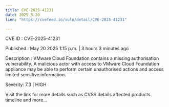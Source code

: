 ```yaml
---
title: CVE-2025-41231
date: 2025-5-20
lien: "https://cvefeed.io/vuln/detail/CVE-2025-41231"

---
```


CVE ID : CVE-2025-41231

Published :  May 20
2025
1:15 p.m. | 3 hours
3 minutes ago

Description : VMware Cloud Foundation contains a missing authorisation vulnerability. A malicious actor with access to VMware Cloud Foundation appliance may be able to perform certain unauthorised actions and access limited sensitive information.

Severity: 7.3 | HIGH

Visit the link for more details
such as CVSS details
affected products
timeline
and more...
